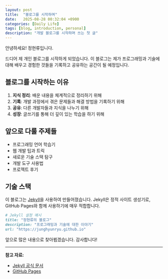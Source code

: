 ```yaml
---
layout: post
title:  "블로그를 시작하며"
date:   2025-08-28 00:32:04 +0900
categories: [Daily Life]
tags: [blog, introduction, personal]
description: "개발 블로그를 시작하며 쓰는 첫 글"
---
```


안녕하세요! 정현류입니다.

드디어 제 개인 블로그를 시작하게 되었습니다. 이 블로그는 제가 프로그래밍과 기술에 대해 배우고 경험한 것들을 기록하고 공유하는 공간이 될 예정입니다.

## 블로그를 시작하는 이유

1. **지식 정리**: 배운 내용을 체계적으로 정리하기 위해
2. **기록**: 개발 과정에서 겪은 문제들과 해결 방법을 기록하기 위해
3. **공유**: 다른 개발자들과 지식을 나누기 위해
4. **성장**: 글쓰기를 통해 더 깊이 있는 학습을 하기 위해

## 앞으로 다룰 주제들

- 프로그래밍 언어 학습기
- 웹 개발 팁과 트릭
- 새로운 기술 스택 탐구
- 개발 도구 사용법
- 프로젝트 후기

## 기술 스택

이 블로그는 [Jekyll](https://jekyllrb.com/)을 사용하여 만들어졌습니다. Jekyll은 정적 사이트 생성기로, GitHub Pages와 함께 사용하기에 매우 적합합니다.

```ruby
# Jekyll 설정 예시
title: "정현류의 블로그"
description: "프로그래밍과 기술에 대한 이야기"
url: "https://junghyunryu.github.io"
```

앞으로 많은 내용으로 찾아뵙겠습니다. 감사합니다!

---

**참고 자료:**
- [Jekyll 공식 문서](https://jekyllrb.com/docs/home)
- [GitHub Pages](https://pages.github.com/)
